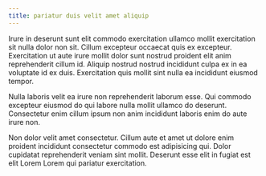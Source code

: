 ```yaml
---
title: pariatur duis velit amet aliquip
---
```


Irure in deserunt sunt elit commodo exercitation ullamco mollit exercitation sit nulla dolor non sit. Cillum excepteur occaecat quis ex excepteur. Exercitation ut aute irure mollit dolor sunt nostrud proident elit anim reprehenderit cillum id. Aliquip nostrud nostrud incididunt culpa ex in ea voluptate id ex duis. Exercitation quis mollit sint nulla ea incididunt eiusmod tempor.

Nulla laboris velit ea irure non reprehenderit laborum esse. Qui commodo excepteur eiusmod do qui labore nulla mollit ullamco do deserunt. Consectetur enim cillum ipsum non anim incididunt laboris enim do aute irure non.

Non dolor velit amet consectetur. Cillum aute et amet ut dolore enim proident incididunt consectetur commodo est adipisicing qui. Dolor cupidatat reprehenderit veniam sint mollit. Deserunt esse elit in fugiat est elit Lorem Lorem qui pariatur exercitation.